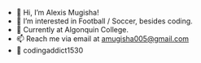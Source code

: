- 👋 Hi, I’m Alexis Mugisha!
- 👀 I’m interested in Football / Soccer, besides coding.
- 🌱 Currently at Algonquin College.
- 📫 Reach me via email at amugisha005@gmail.com
- 🔗 codingaddict1530

<!---
CodingAddict1530/CodingAddict1530 is a ✨ special ✨ repository because its `README.md` (this file) appears on your GitHub profile.
You can click the Preview link to take a look at your changes.
--->
